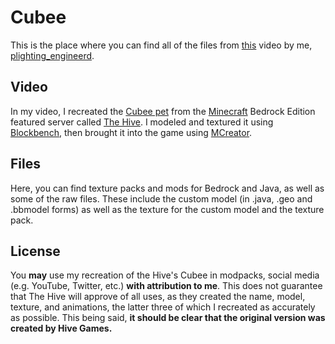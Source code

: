# Cubee
This is the place where you can find all of the files from [this](https://youtu.be/0Hg8M8QiM0w) video by me, [plighting_engineerd](https://www.youtube.com/c/plightingengineerd/).

## Video
In my video, I recreated the [Cubee pet](https://www.makeship.com/products/cubee-plush) from the [Minecraft](https://minecraft.net) Bedrock Edition featured server called [The Hive](https://playhive.com). I modeled and textured it using [Blockbench](https://www.blockbench.net/), then brought it into the game using [MCreator](https://mcreator.net/).

## Files
Here, you can find texture packs and mods for Bedrock and Java, as well as some of the raw files. These include the custom model (in .java, .geo and .bbmodel forms) as well as the texture for the custom model and the texture pack.

## License
You **may** use my recreation of the Hive's Cubee in modpacks, social media (e.g. YouTube, Twitter, etc.) **with attribution to me**. This does not guarantee that The Hive will approve of all uses, as they created the name, model, texture, and animations, the latter three of which I recreated as accurately as possible. This being said, **it should be clear that the original version was created by Hive Games.**